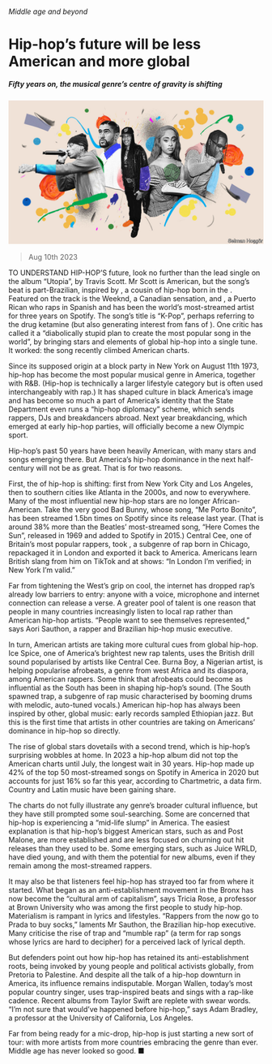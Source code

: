 ###### Middle age and beyond

# Hip-hop’s future will be less American and more global 

##### Fifty years on, the musical genre’s centre of gravity is shifting 

![image](images/20230812_CUD011.jpg) 

> Aug 10th 2023 

TO UNDERSTAND HIP-HOP’S future, look no further than the lead single on the album “Utopia”, by Travis Scott. Mr Scott is American, but the song’s beat is part-Brazilian, inspired by , a cousin of hip-hop born in the . Featured on the track is the Weeknd, a Canadian sensation, and , a Puerto Rican who raps in Spanish and has been the world’s most-streamed artist for three years on Spotify. The song’s title is “K-Pop”, perhaps referring to the drug ketamine (but also generating interest from fans of ). One critic has called it a “diabolically stupid plan to create the most popular song in the world”, by bringing stars and elements of global hip-hop into a single tune. It worked: the song recently climbed American charts.

Since its supposed origin at a block party in New York on August 11th 1973, hip-hop has become the most popular musical genre in America, together with R&amp;B. (Hip-hop is technically a larger lifestyle category but is often used interchangeably with rap.) It has shaped culture in black America’s image and has become so much a part of America’s identity that the State Department even runs a “hip-hop diplomacy” scheme, which sends rappers, DJs and breakdancers abroad. Next year breakdancing, which emerged at early hip-hop parties, will officially become a new Olympic sport. 

Hip-hop’s past 50 years have been heavily American, with many stars and songs emerging there. But America’s hip-hop dominance in the next half-century will not be as great. That is for two reasons. 

First, the  of hip-hop is shifting: first from New York City and Los Angeles, then to southern cities like Atlanta in the 2000s, and now to everywhere. Many of the most influential new hip-hop stars are no longer African-American. Take the very good Bad Bunny, whose song, “Me Porto Bonito”, has been streamed 1.5bn times on Spotify since its release last year. (That is around 38% more than the Beatles’ most-streamed song, “Here Comes the Sun”, released in 1969 and added to Spotify in 2015.) Central Cee, one of Britain’s most popular rappers, took , a subgenre of rap born in Chicago, repackaged it in London and exported it back to America. Americans learn British slang from him on TikTok and at shows: “In London I’m verified; in New York I’m valid.” 

Far from tightening the West’s grip on cool, the internet has dropped rap’s already low barriers to entry: anyone with a voice, microphone and internet connection can release a verse. A greater pool of talent is one reason that people in many countries increasingly listen to local rap rather than American hip-hop artists. “People want to see themselves represented,” says Aori Sauthon, a rapper and Brazilian hip-hop music executive. 

In turn, American artists are taking more cultural cues from global hip-hop. Ice Spice, one of America’s brightest new rap talents, uses the British drill sound popularised by artists like Central Cee. Burna Boy, a Nigerian artist, is helping popularise afrobeats, a genre from west Africa and its diaspora, among American rappers. Some think that afrobeats could become as influential as the South has been in shaping hip-hop’s sound. (The South spawned trap, a subgenre of rap music characterised by booming drums with melodic, auto-tuned vocals.) American hip-hop has always been inspired by other, global music: early records sampled Ethiopian jazz. But this is the first time that artists in other countries are taking on Americans’ dominance in hip-hop so directly.

The rise of global stars dovetails with a second trend, which is hip-hop’s surprising wobbles at home. In 2023 a hip-hop album did not top the American charts until July, the longest wait in 30 years. Hip-hop made up 42% of the top 50 most-streamed songs on Spotify in America in 2020 but accounts for just 16% so far this year, according to Chartmetric, a data firm. Country and Latin music have been gaining share. 

The charts do not fully illustrate any genre’s broader cultural influence, but they have still prompted some soul-searching. Some are concerned that hip-hop is experiencing a “mid-life slump” in America. The easiest explanation is that hip-hop’s biggest American stars, such as  and Post Malone, are more established and are less focused on churning out hit releases than they used to be. Some emerging stars, such as Juice WRLD, have died young, and with them the potential for new albums, even if they remain among the most-streamed rappers.

It may also be that listeners feel hip-hop has strayed too far from where it started. What began as an anti-establishment movement in the Bronx has now become the “cultural arm of capitalism”, says Tricia Rose, a professor at Brown University who was among the first people to study hip-hop. Materialism is rampant in lyrics and lifestyles. “Rappers from the  now go to Prada to buy socks,” laments Mr Sauthon, the Brazilian hip-hop executive. Many criticise the rise of trap and “mumble rap” (a term for rap songs whose lyrics are hard to decipher) for a perceived lack of lyrical depth. 

But defenders point out how hip-hop has retained its anti-establishment roots, being invoked by young people and political activists globally, from Pretoria to Palestine. And despite all the talk of a hip-hop downturn in America, its influence remains indisputable. Morgan Wallen, today’s most popular country singer, uses trap-inspired beats and sings with a rap-like cadence. Recent albums from Taylor Swift are replete with swear words. “I’m not sure that would’ve happened before hip-hop,” says Adam Bradley, a professor at the University of California, Los Angeles. 

Far from being ready for a mic-drop, hip-hop is just starting a new sort of tour: with more artists from more countries embracing the genre than ever. Middle age has never looked so good. ■


